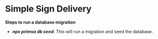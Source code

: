 # Simple Sign Delivery

**Steps to run a database migration**

- ***npx primsa db seed***: This will run a migration and seed the database.
